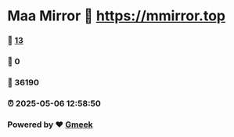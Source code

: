 # Maa Mirror :link: https://mmirror.top 
### :page_facing_up: [13](https://mmirror.top/tag.html) 
### :speech_balloon: 0 
### :hibiscus: 36190 
### :alarm_clock: 2025-05-06 12:58:50 
### Powered by :heart: [Gmeek](https://github.com/Meekdai/Gmeek)

